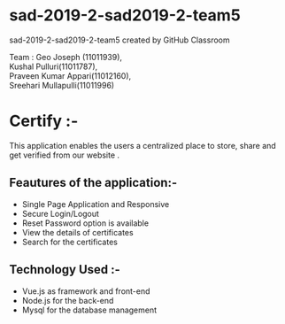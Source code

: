 # sad-2019-2-sad2019-2-team5
sad-2019-2-sad2019-2-team5 created by GitHub Classroom

Team :
Geo Joseph (11011939),  
Kushal Pulluri(11011787),   
Praveen Kumar Appari(11012160),   
Sreehari Mullapulli(11011996)   

# Certify :-
This application enables the users a centralized place to store, share and get verified from our website .

## Feautures of the application:-
- Single Page Application and Responsive
- Secure Login/Logout
- Reset Password option is available
- View the details of certificates
- Search for the certificates

## Technology Used :-
- Vue.js as framework and front-end
- Node.js for the back-end
- Mysql for the database management
